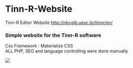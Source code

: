 # Tinn-R-Website
Tinn-R Editor Website
http://nbcgib.uesc.br/tinnr/en/

### Simple website for the Tinn-R software
Css Framework : Materialize CSS<br>
ALL PHP, SEO and language controlling were done manually 


![](https://github.com/pharkrum/Tinn-R-Website/tree/master/assets/img/opensource.png)

